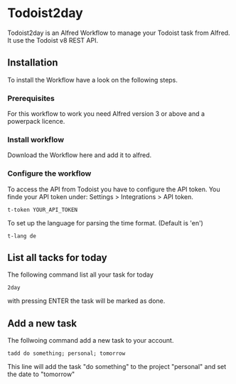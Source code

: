 # Todoist2day
Todoist2day is an Alfred Workflow to manage your Todoist task from Alfred. It use the Todoist v8 REST API.

## Installation
To install the Workflow have a look on the following steps.

### Prerequisites
For this workflow to work you need Alfred version 3 or above and a powerpack licence.

### Install workflow
Download the Workflow here and add it to alfred.

### Configure the workflow
To access the API from Todoist you have to configure the API token. You finde your API token under: Settings > Integrations > API token.
```
t-token YOUR_API_TOKEN
```

To set up the language for parsing the time format. (Default is 'en') 
``` 
t-lang de
```

## List all tacks for today
The following command list all your task for today
```
2day
```
with pressing ENTER the task will be marked as done. 

## Add a new task
The follwoing command add a new task to your account. 
```
tadd do something; personal; tomorrow
```
This line will add the task "do something" to the project "personal" and set the date to "tomorrow" 

